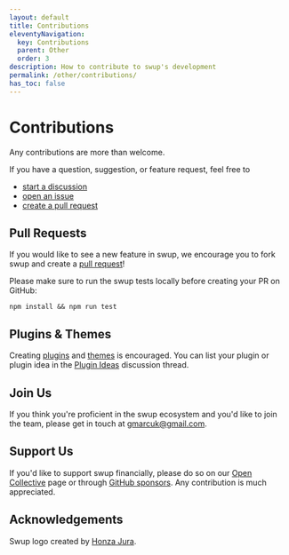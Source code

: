```yaml
---
layout: default
title: Contributions
eleventyNavigation:
  key: Contributions
  parent: Other
  order: 3
description: How to contribute to swup's development
permalink: /other/contributions/
has_toc: false
---
```


# Contributions

Any contributions are more than welcome.

If you have a question, suggestion, or feature request, feel free to

- [start a discussion](https://github.com/swup/swup/discussions/new)
- [open an issue](https://github.com/swup/swup/issues/new)
- [create a pull request](https://github.com/swup/swup/pulls)

## Pull Requests

If you would like to see a new feature in swup, we encourage you to fork swup and create a [pull request](<[url](https://github.com/swup/swup/pulls)>)!

Please make sure to run the swup tests locally before creating your PR on GitHub:

```shell
npm install && npm run test
```

## Plugins & Themes

Creating [plugins](/plugins/create-plugin) and [themes](/themes/create-theme) is encouraged.
You can list your plugin or plugin idea in the [Plugin Ideas](https://github.com/swup/swup/discussions/335) discussion thread.

## Join Us

If you think you're proficient in the swup ecosystem and you'd like to join the team, please get in touch at <a href="mailto:gmarcuk@gmail.com?subject=I want to be a swup contributor">gmarcuk@gmail.com</a>.

## Support Us

If you'd like to support swup financially, please do so on our [Open Collective](https://opencollective.com/swup) page or through [GitHub sponsors](https://github.com/sponsors/gmrchk). Any contribution is much appreciated.

## Acknowledgements

Swup logo created by [Honza Jura](https://twitter.com/honzajura).
